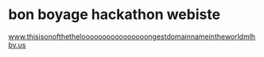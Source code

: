 # bon boyage hackathon webiste
www.thisisonofthetheloooooooooooooooongestdomainnameintheworldmlhbv.us
